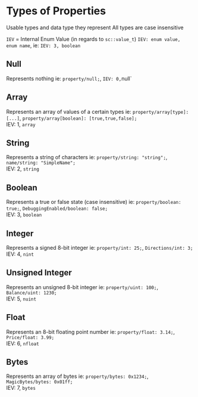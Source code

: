 # Types of Properties
Usable types and data type they represent
All types are case insensitive

`IEV` = Internal Enum Value (in regards to `sc::value_t`)
`IEV: enum value, enum name`, ie: `IEV: 3, boolean`

## Null
Represents nothing
ie: `property/null;`, `
IEV: 0, `null`

## Array
Represents an array of values of a certain types
ie: `property/array[type]: [...]`, `property/array[boolean]: [true,true,false];`<br/>
IEV: 1, `array`<br/>

## String
Represents a string of characters
ie: `property/string: "string";`, `name/string: "SimpleName";`<br/>
IEV: 2, `string`<br/>

## Boolean
Represents a true or false state (case insensitive)
ie: `property/boolean: true;`, `DebuggingEnabled/boolean: false;`<br/>
IEV: 3, `boolean`<br/>

## Integer
Represents a signed 8-bit integer
ie: `property/int: 25;`, `Directions/int: 3;`<br/>
IEV: 4, `nint`<br/>

## Unsigned Integer
Represents an unsigned 8-bit integer
ie: `property/uint: 100;`, `Balance/uint: 1230;`<br/>
IEV: 5, `nuint`<br/>

## Float
Represents an 8-bit floating point number
ie: `property/float: 3.14;`, `Price/float: 3.99;`<br/>
IEV: 6, `nfloat`<br/>

## Bytes
Represents an array of bytes
ie: `property/bytes: 0x1234;`, `MagicBytes/bytes: 0x01ff;`<br/>
IEV: 7, `bytes`<br/>
